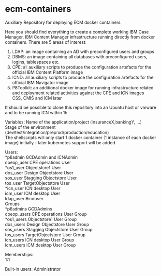 # ecm-containers
Auxiliary Repository for deploying ECM docker containers 

Here you should find everything to create a complete working IBM Case Manager, IBM Content Manager infrastructure
running directly from docker containers.
There are 5 areas of interest:

1) LDAP: an image containing an AD with preconfigured users and groups  
2) DBMS: an image containing all databases with preconfigured users, logins, tablespaces etc.  
3) CPE:	 all auxiliary scripts to produce the configuration artefacts for the official IBM Content Platform image  
4) ICND: all auxiliary scripts to produce the configuration artefacts for the official IBM Navigator image  
5) P8Toolkit: an additional docker image for running infrastructure related and deployment related activities against the CPE and ICN images  
CSS, CMIS and ICM later  

It should be possible to clone this repository into an Ubuntu host or vmware and to be running ICN within 1h.


Variables: 
	Name of the application/project (insuranceX,bankingY, ...)  
	Stage of the environment (dev/test/integration/preprod/production/education)  
	The shellscripts will only start 1 docker container (1 instance of each docker image) initially - later kubernetes support will be added.  
	
Users:  
	*p8admin	GCDAdmin and ICNAdmin  
	cpeop_user	CPE operations User  	
	*os1_user	Objectstore1 User  
	dos_user	Design Objectstore User  
	sos_user	Stagging Objectstore User  
	tos_user	TargetObjectstore User  
	*icn_user	ICN desktop User   
	icm_user	ICM desktop User  
	ldap_user	Binduser  
Groups  
	*p8admins	GCDAdmins  
	cpeop_users	CPE operations User Group	 
	*os1_users	Objectstore1 User Group  
	dos_users	Design Objectstore User Group  
	sos_users	Stagging Objectstore User Group  
	tos_users	TargetObjectstore User Group  
	icn_users	ICN desktop User Group  
	icm_users	ICM desktop User Group  
  
Memberships:  
	1:1  
	 
Built-in users: Administrator	  		
	
	
